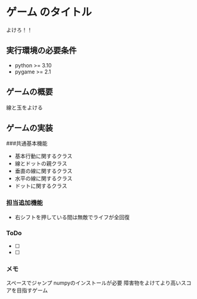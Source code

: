 # ゲーム のタイトル
よけろ！！
## 実行環境の必要条件
* python >= 3.10
* pygame >= 2.1

## ゲームの概要
線と玉をよける
## ゲームの実装
###共通基本機能
* 基本行動に関するクラス
* 線とドットの親クラス
* 垂直の線に関するクラス
* 水平の線に関するクラス
* ドットに関するクラス
### 担当追加機能
* 右シフトを押している間は無敵でライフが全回復
### ToDo
- [ ] 
- [ ]
### メモ
スペースでジャンプ
numpyのインストールが必要
障害物をよけてより高いスコアを目指すゲーム
